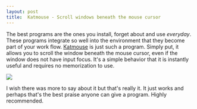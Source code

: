 ```yaml
---
layout: post
title:  Katmouse - Scroll windows beneath the mouse cursor
---
```

The best programs are the ones you install, forget about and use _everyday_. These programs integrate so well into the environment that they become part of your work flow. [Katmouse](http://ehiti.de/katmouse/) is just such a program. Simply put, it allows you to scroll the window beneath the mouse cursor, even if the window does not have input focus. It's a simple behavior that it is instantly useful and requires no memorization to use.

![](http://ehiti.de/katmouse/screen1.gif)

I wish there was more to say about it but that's really it. It just works and perhaps that's the best praise anyone can give a program. Highly recommended.
